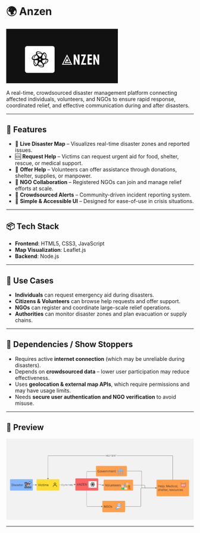 # 🌍 Anzen 
<img src="https://github.com/KV-ashu/Anzen/blob/main/images/anzen%20dark.jpg" alt="Disaster Flowchart" width="300">

A real-time, crowdsourced disaster management platform connecting affected individuals, volunteers, and NGOs to ensure rapid response, coordinated relief, and effective communication during and after disasters.

---

## 🚀 Features

- 📍 **Live Disaster Map** – Visualizes real-time disaster zones and reported issues.
- 🆘 **Request Help** – Victims can request urgent aid for food, shelter, rescue, or medical support.
- 👐 **Offer Help** – Volunteers can offer assistance through donations, shelter, supplies, or manpower.
- 🏢 **NGO Collaboration** – Registered NGOs can join and manage relief efforts at scale.
- 🔔 **Crowdsourced Alerts** – Community-driven incident reporting system.
- 💬 **Simple & Accessible UI** – Designed for ease-of-use in crisis situations.

---

## 📦 Tech Stack

- **Frontend**: HTML5, CSS3, JavaScript
- **Map Visualization**: Leaflet.js
- **Backend**: Node.js 

---

## 🔧 Use Cases

- **Individuals** can request emergency aid during disasters.
- **Citizens & Volunteers** can browse help requests and offer support.
- **NGOs** can register and coordinate large-scale relief operations.
- **Authorities** can monitor disaster zones and plan evacuation or supply chains.

---

## 🧩 Dependencies / Show Stoppers

- Requires active **internet connection** (which may be unreliable during disasters).
- Depends on **crowdsourced data** – lower user participation may reduce effectiveness.
- Uses **geolocation & external map APIs**, which require permissions and may have usage limits.
- Needs **secure user authentication and NGO verification** to avoid misuse.

---

## 📸 Preview

![Project Flowchart](https://github.com/KV-ashu/Anzen/blob/main/images/Flowchart.jpg)

---

